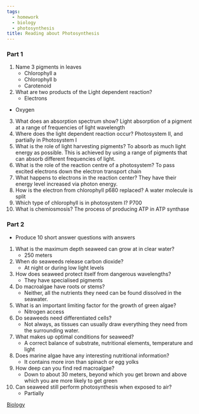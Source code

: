 ```yaml
---
tags:
  - homework
  - biology
  - photosynthesis
title: Reading about Photosynthesis
---
```

### Part 1

1) Name 3 pigments in leaves
   - Chlorophyll a
   - Chlorophyll b
   - Carotenoid
2) What are two products of the Light dependent reaction?
   - Electrons
  - Oxygen
3) What does an absorption spectrum show?
  Light absorption of a pigment at a range of frequencies of light wavelength
4) Where does the light dependent reaction occur?
   Photosystem II, and partially in Photosystem I
5) What is the role of light harvesting pigments?
   To absorb as much light energy as possible. This is achieved by using a range of pigments that can absorb different frequencies of light.
6) What is the role of the reaction centre of a photosystem?
   To pass excited electrons down the electron transport chain
7) What happens to electrons in the reaction center?
   They have their energy level increased via photon energy.
8) How is the electron from chlorophyll p680 replaced?
   A water molecule is split 
9) Which type of chlorophyll is in photosystem I?
   P700
10) What is chemiosmosis?
    The process of producing ATP in ATP synthase

### Part 2

- Produce 10 short answer questions with answers

1) What is the maximum depth seaweed can grow at in clear water? 
   - 250 meters
2) When do seaweeds release carbon dioxide?
   - At night or during low light levels
3) How does seaweed protect itself from dangerous wavelengths?
   - They have specialised pigments
4) Do macroalgae have roots or stems?
   - Neither, all the nutrients they need can be found dissolved in the seawater. 
5) What is an important limiting factor for the growth of green algae?
   - Nitrogen access
6) Do seaweeds need differentiated cells? 
   - Not always, as tissues can usually draw everything they need from the surrounding water.
7) What makes up optimal conditions for seaweed?
   - A correct balance of substrate, nutritional elements, temperature and light
8) Does marine algae have any interesting nutritional information?
   - It contains more iron than spinach or egg yolks
9) How deep can you find red macroalgae?
   - Down to about 30 meters, beyond which you get brown and above which you are more likely to get green
10) Can seaweed still perform photosynthesis when exposed to air?
    - Partially

   

[Biology](/Biology)